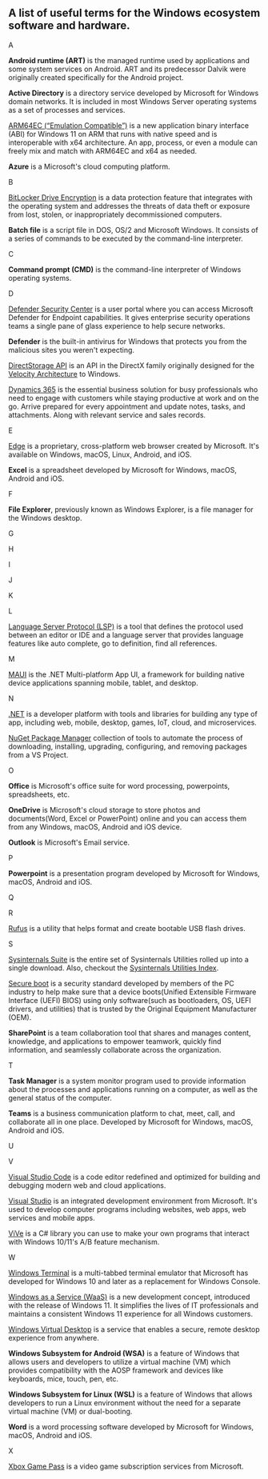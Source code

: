 ## A list of useful terms for the Windows ecosystem software and hardware.

A

 **Android runtime (ART)** is the managed runtime used by applications and some system services on Android. ART and its predecessor Dalvik were originally created specifically for the Android project. 
 
 **Active Directory** is a directory service developed by Microsoft for Windows domain networks. It is included in most Windows Server operating systems as a set of processes and services. 
 
 [ARM64EC (“Emulation Compatible”)](https://docs.microsoft.com/en-us/windows/uwp/porting/arm64ec) is a new application binary interface (ABI) for Windows 11 on ARM that runs with native speed and is interoperable with x64 architecture. An app, process, or even a module can freely mix and match with ARM64EC and x64 as needed. 
 
 **Azure** is a Microsoft's cloud computing platform.

B

[BitLocker Drive Encryption](https://docs.microsoft.com/en-us/windows/security/information-protection/bitlocker/bitlocker-overview) is a data protection feature that integrates with the operating system and addresses the threats of data theft or exposure from lost, stolen, or inappropriately decommissioned computers. 

**Batch file** is a script file in DOS, OS/2 and Microsoft Windows. It consists of a series of commands to be executed by the command-line interpreter.


C

**Command prompt (CMD)**  is the command-line interpreter of Windows operating systems.

D

[Defender Security Center](https://docs.microsoft.com/en-us/microsoft-365/security/defender-endpoint/microsoft-defender-security-center?view=o365-worldwide) is a user portal where you can access Microsoft Defender for Endpoint capabilities. It gives enterprise security operations teams a single pane of glass experience to help secure networks.

**Defender** is the built-in antivirus for Windows that protects you from the malicious sites you weren't expecting.

[DirectStorage API](https://devblogs.microsoft.com/directx/directstorage-is-coming-to-pc/) is an API in the DirectX family originally designed for the [Velocity Architecture](https://news.xbox.com/en-us/2020/07/14/a-closer-look-at-xbox-velocity-architecture/) to Windows.

[Dynamics 365](https://dynamics.microsoft.com/en-us/) is the essential business solution for busy professionals who need to engage with customers while staying productive at work and on the go. Arrive prepared for every appointment and update notes, tasks, and attachments. Along with relevant service and sales records.

E

[Edge](https://www.microsoftedgeinsider.com/) is a proprietary, cross-platform web browser created by Microsoft. It's available on Windows, macOS, Linux, Android, and iOS.

**Excel** is a spreadsheet developed by Microsoft for Windows, macOS, Android and iOS.

F

**File Explorer**, previously known as Windows Explorer, is a file manager for the Windows desktop.

G

H

I

J

K

L

[Language Server Protocol (LSP)](https://microsoft.github.io/language-server-protocol/) is a tool that defines the protocol used between an editor or IDE and a language server that provides language features like auto complete, go to definition, find all references.

M

[MAUI](https://github.com/dotnet/maui) is the .NET Multi-platform App UI, a framework for building native device applications spanning mobile, tablet, and desktop.

N

[.NET](https://dotnet.microsoft.com/learn/dotnet/what-is-dotnet) is a developer platform with tools and libraries for building any type of app, including web, mobile, desktop, games, IoT, cloud, and microservices.

[NuGet Package Manager](https://marketplace.visualstudio.com/items?itemName=NuGetTeam.NuGetPackageManager) collection of tools to automate the process of downloading, installing, upgrading, configuring, and removing packages from a VS Project.

O

**Office** is Microsoft's office suite for word processing, powerpoints, spreadsheets, etc.

**OneDrive** is Microsoft's cloud storage to store photos and documents(Word, Excel or PowerPoint) online and you can access them from any Windows, macOS, Android and iOS device. 

**Outlook** is Microsoft's Email service.

P

**Powerpoint** is a presentation program developed by Microsoft for Windows, macOS, Android and iOS.

Q

R

[Rufus](https://rufus.ie/) is a utility that helps format and create bootable USB flash drives.

S

[Sysinternals Suite](https://docs.microsoft.com/en-us/sysinternals/downloads/sysinternals-suite) is the entire set of Sysinternals Utilities rolled up into a single download. Also, checkout the [Sysinternals Utilities Index](https://docs.microsoft.com/en-us/sysinternals/downloads/).

[Secure boot](https://docs.microsoft.com/en-us/windows-hardware/design/device-experiences/oem-secure-boot) is a security standard developed by members of the PC industry to help make sure that a device boots(Unified Extensible Firmware Interface (UEFI) BIOS) using only software(such as bootloaders, OS, UEFI drivers, and utilities) that is trusted by the Original Equipment Manufacturer (OEM).

**SharePoint** is a team collaboration tool that shares and manages content, knowledge, and applications to empower teamwork, quickly find information, and seamlessly collaborate across the organization.

T

**Task Manager** is a system monitor program used to provide information about the processes and applications running on a computer, as well as the general status of the computer.

**Teams** is a business communication platform to chat, meet, call, and collaborate all in one place. Developed by Microsoft for Windows, macOS, Android and iOS.

U

V

[Visual Studio Code](https://code.visualstudio.com/) is a code editor redefined and optimized for building and debugging modern web and cloud applications. 

[Visual Studio](https://visualstudio.microsoft.com/) is an integrated development environment from Microsoft. It's used to develop computer programs including websites, web apps, web services and mobile apps.

[ViVe](https://github.com/thebookisclosed/ViVe) is a C# library you can use to make your own programs that interact with Windows 10/11's A/B feature mechanism.

W

[Windows Terminal](https://github.com/microsoft/terminal) is a multi-tabbed terminal emulator that Microsoft has developed for Windows 10 and later as a replacement for Windows Console.

[Windows as a Service (WaaS)](https://docs.microsoft.com/en-us/windows/deployment/update/waas-overview) is a new development concept, introduced with the release of Windows 11. It simplifies the lives of IT professionals and maintains a consistent Windows 11 experience for all Windows customers. 

[Windows Virtual Desktop](https://azure.microsoft.com/en-us/services/virtual-desktop/) is a service that enables a secure, remote desktop experience from anywhere.

**Windows Subsystem for Android (WSA)** is a feature of Windows that allows users and developers to utilize  a virtual machine (VM) which provides compatibility with the AOSP framework and devices like keyboards, mice, touch, pen, etc. 

**Windows Subsystem for Linux (WSL)** is a feature of Windows that allows developers to run a Linux environment without the need for a separate virtual machine (VM) or dual-booting.

**Word** is a word processing software developed by Microsoft for Windows, macOS, Android and iOS.

X

[Xbox Game Pass](https://xbox.com/xbox-game-pass) is a  video game subscription services from Microsoft. 


